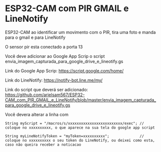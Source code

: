# ESP32-CAM com PIR GMAIL e LineNotify

ESP32-CAM ao identificar um movimento com o PIR, tira uma foto e manda para o gmail e para LineNotify

O sensor pir esta conectado a porta 13

Você deve adicionar ao Google App Scrip o script envia_imagem_capturada_para_google_drive_e_lineotify.gs 

Link do Google App Scrip:  https://script.google.com/home/

Link do LineNotify: https://notify-bot.line.me/my/

Link do script que deverá ser adicionado: https://github.com/arielsam567/ESP32-CAM_com_PIR_GMAIL_e_LineNotify/blob/master/envia_imagem_capturada_para_google_drive_e_lineotify.gs

Você devera alterar a linha com 
```
String myScript = "/macros/s/xxxxxxxxxxxxxxxxxxxxxxxxx/exec"; // coloque no xxxxxxxxxx, o que aparece na sua tela do google app script

String myLineNotifyToken = "myToken=xxxxxxxxxx";              // coloque no xxxxxxxxxx o seu token do LineNotify, ou deixei como esta, caso não queira receber a noticacao
```

